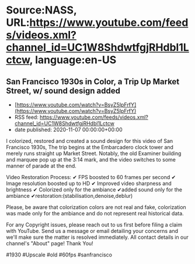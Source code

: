 # Source:NASS, URL:https://www.youtube.com/feeds/videos.xml?channel_id=UC1W8ShdwtfgjRHdbl1Lctcw, language:en-US

## San Francisco 1930s in Color, a Trip Up Market Street, w/ sound design added
 - [https://www.youtube.com/watch?v=BsyZ5IpFrfY](https://www.youtube.com/watch?v=BsyZ5IpFrfY)
 - RSS feed: https://www.youtube.com/feeds/videos.xml?channel_id=UC1W8ShdwtfgjRHdbl1Lctcw
 - date published: 2020-11-07 00:00:00+00:00

I colorized, restored and created a sound design for this video of San Francisco 1930s, The trip begins at the Embarcadero clock tower and merely runs straight up Market Street. Notably, the old Examiner building and marquee pop up at the 3:14 mark, and the video switches to some manner of parade at the end.

Video Restoration Process:
✔ FPS boosted to 60 frames per second 
✔ Image resolution boosted up to HD 
✔ Improved video sharpness and brightness
✔ Colorized only for the ambiance
✔added sound only for the ambiance
✔restoration:(stabilisation,denoise,deblur) 

Please, be aware that colorization colors are not real and fake, colorization was made only for the ambiance and do not represent real historical data.

For any Copyright issues, please reach out to us first before filing a claim with YouTube. Send us a message or email detailing your concerns and we'll make sure the matter is resolved immediately. All contact details in our channel's "About" page!  Thank You!

#1930 #Upscale #old #60fps #sanfrancisco

